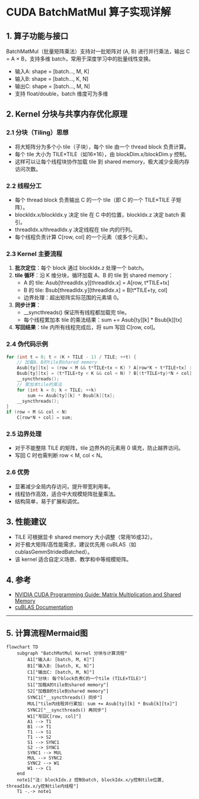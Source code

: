 # CUDA BatchMatMul 算子实现详解

## 1. 算子功能与接口
BatchMatMul（批量矩阵乘法）支持对一批矩阵对 (A, B) 进行并行乘法，输出 C = A × B，支持多维 batch，常用于深度学习中的批量线性变换。

- 输入A: shape = [batch..., M, K]
- 输入B: shape = [batch..., K, N]
- 输出C: shape = [batch..., M, N]
- 支持 float/double，batch 维度可为多维

## 2. Kernel 分块与共享内存优化原理

### 2.1 分块（Tiling）思想
- 将大矩阵分为多个小 tile（子块），每个 tile 由一个 thread block 负责计算。
- 每个 tile 大小为 TILE×TILE（如16×16），由 blockDim.x/blockDim.y 控制。
- 这样可以让每个线程块协作加载 tile 到 shared memory，极大减少全局内存访问次数。

### 2.2 线程分工
- 每个 thread block 负责输出 C 的一个 tile（即 C 的一个 TILE×TILE 子矩阵）。
- blockIdx.x/blockIdx.y 决定 tile 在 C 中的位置，blockIdx.z 决定 batch 索引。
- threadIdx.x/threadIdx.y 决定线程在 tile 内的行列。
- 每个线程负责计算 C[row, col] 的一个元素（或多个元素）。

### 2.3 Kernel 主要流程
1. **批次定位**：每个 block 通过 blockIdx.z 处理一个 batch。
2. **tile 循环**：沿 K 维分块，循环加载 A、B 的 tile 到 shared memory：
   - A 的 tile: Asub[threadIdx.y][threadIdx.x] = A[row, t*TILE+tx]
   - B 的 tile: Bsub[threadIdx.y][threadIdx.x] = B[t*TILE+ty, col]
   - 边界处理：超出矩阵实际范围的元素填 0。
3. **同步计算**：
   - __syncthreads() 保证所有线程都加载完 tile。
   - 每个线程累加本 tile 的乘法结果：sum += Asub[ty][k] * Bsub[k][tx]
4. **写回结果**：tile 内所有线程完成后，将 sum 写回 C[row, col]。

### 2.4 伪代码示例
```cpp
for (int t = 0; t < (K + TILE - 1) / TILE; ++t) {
    // 加载A、B的tile到shared memory
    Asub[ty][tx] = (row < M && t*TILE+tx < K) ? A[row*K + t*TILE+tx] : 0;
    Bsub[ty][tx] = (t*TILE+ty < K && col < N) ? B[(t*TILE+ty)*N + col] : 0;
    __syncthreads();
    // 累加本tile的乘法
    for (int k = 0; k < TILE; ++k)
        sum += Asub[ty][k] * Bsub[k][tx];
    __syncthreads();
}
if (row < M && col < N)
    C[row*N + col] = sum;
```

### 2.5 边界处理
- 对于不能整除 TILE 的矩阵，tile 边界外的元素用 0 填充，防止越界访问。
- 写回 C 时也需判断 row < M, col < N。

### 2.6 优势
- 显著减少全局内存访问，提升带宽利用率。
- 线程协作高效，适合中大规模矩阵批量乘法。
- 结构简单，易于扩展和调优。

## 3. 性能建议
- TILE 可根据显卡 shared memory 大小调整（常用16或32）。
- 对于极大矩阵/高性能需求，建议优先用 cuBLAS（如 cublasGemmStridedBatched）。
- 该 kernel 适合自定义场景、教学和中等规模矩阵。

## 4. 参考
- [NVIDIA CUDA Programming Guide: Matrix Multiplication and Shared Memory](https://docs.nvidia.com/cuda/cuda-c-programming-guide/index.html#shared-memory-example-matrix-multiplication)
- [cuBLAS Documentation](https://docs.nvidia.com/cuda/cublas/index.html)

---

## 5. 计算流程Mermaid图

```mermaid
flowchart TD
    subgraph "BatchMatMul Kernel 分块与计算流程"
        A1["输入A: [batch, M, K]"]
        B1["输入B: [batch, K, N]"]
        C1["输出C: [batch, M, N]"]
        T1["分块: 每个block负责C的一个tile (TILE×TILE)"]
        S1["加载A的tile到shared memory"]
        S2["加载B的tile到shared memory"]
        SYNC1["__syncthreads() 同步"]
        MUL["tile内线程并行累加: sum += Asub[ty][k] * Bsub[k][tx]"]
        SYNC2["__syncthreads() 再同步"]
        W1["写回C[row, col]"]
        A1 --> T1
        B1 --> T1
        T1 --> S1
        T1 --> S2
        S1 --> SYNC1
        S2 --> SYNC1
        SYNC1 --> MUL
        MUL --> SYNC2
        SYNC2 --> W1
        W1 --> C1
    end
    note1["注: blockIdx.z 控制batch, blockIdx.x/y控制tile位置, threadIdx.x/y控制tile内线程"]
    T1 -.-> note1
```
